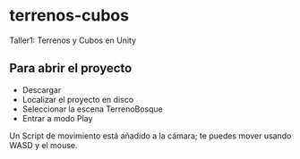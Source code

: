 # terrenos-cubos
Taller1: Terrenos y Cubos en Unity


## Para abrir el proyecto 

- Descargar
- Localizar el proyecto en disco
- Seleccionar la escena TerrenoBosque
- Entrar a modo Play

Un Script de movimiento está añadido a la cámara; te puedes mover usando WASD y el mouse.
